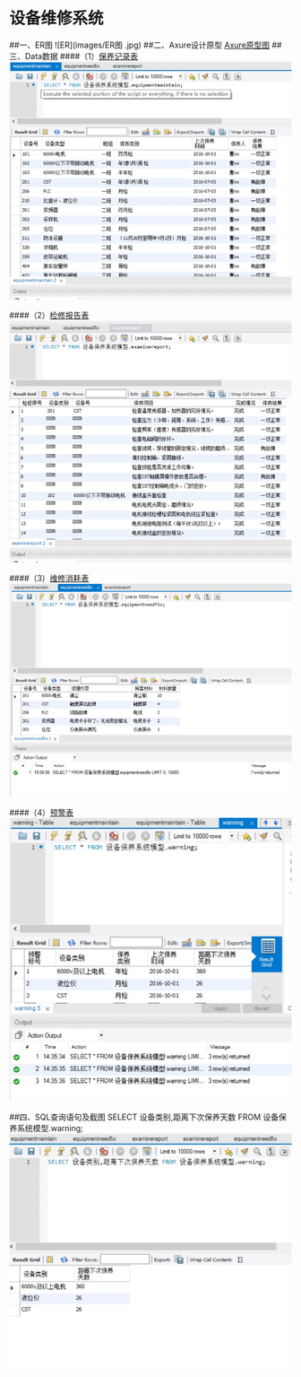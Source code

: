 # 设备维修系统
##一、ER图
![ER](images/ER图 .jpg)
##二、Axure设计原型
[Axure原型图](设备保养原型.rp)
##三、Data数据
####（1）[保养记录表](数据/设备保养系统模型_equipmentmaintain.sql)  
![data1.jpg](images/data1.jpg)  

####（2）[检修报告表](数据/设备保养系统模型_examinereport.sql)  
![data3.jpg](images/data3.jpg)  

####（3）[维修消耗表](数据/设备保养系统模型_equipmentneedfix.sql)  
![data2.jpg](images/data2.jpg)  

####（4）[预警表](数据/设备保养系统模型_warning.sql)  
![data4.jpg](images/data4.jpg)

##四、SQL查询语句及截图
SELECT 设备类别,距离下次保养天数 FROM 设备保养系统模型.warning;  
![select.jpg](images/select.jpg)
